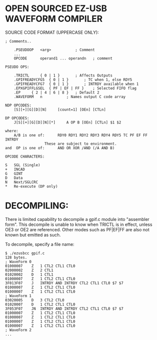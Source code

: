 OPEN SOURCED EZ-USB WAVEFORM COMPILER
=====================================

SOURCE CODE FORMAT (UPPERCASE ONLY):

    ; Comments..
    
     	.PSEUDOOP	<arg>			; Comment
     	...
    	OPCODE		operand1 ... operandn  	; comment
    
    PSEUDO OPS:
    
    	.TRICTL		{ 0 | 1 }		; Affects Outputs
    	.GPIFREADYCFG5	{ 0 | 1 }		; TC when 1, else RDY5
    	.GPIFREADYCFG7	{ 0 | 1 }		; INTRDY available when 1
    	.EPXGPIFFLGSEL	{ PF | EF | FF }	; Selected FIFO flag
    	.EP		{ 2 | 4 | 6 | 8 }	; Default 2
    	.WAVEFORM	n			; Names output C code array
    
    NDP OPCODES:
    	[S][+][G][D][N]   	[count=1] [OEn] [CTLn]
    
    DP OPCODES:
    	J[S][+][G][D][N][*]   	A OP B [OEn] [CTLn] $1 $2

    where:
    	A/B is one of:		RDY0 RDY1 RDY2 RDY3 RDY4 RDY5 TC PF EF FF INTRDY
    				  These are subject to environment.
    and  OP is one of:		AND OR XOR /AND (/A AND B)
    
    OPCODE CHARACTERS:

	S	SGL (Single)
	+	INCAD
	G	GINT
	D	Data
	N	Next/SGLCRC
	*	Re-execute (DP only)

DECOMPILING:
============

There is limited capability to decompile a gpif.c module into
 "assembler form". This decompile is unable to know when
TRICTL is in effect, unless OE3 or OE2 are referenced. Other
modes such as PF|EF|FF are also not known but emitted as such.

To decompile, specify a file name:

    $ ./ezusbcc gpif.c
    128 bytes.
    ; WaveForm 0
    01000007	Z	1 CTL2 CTL1 CTL0 
    02000002	Z	2 CTL1 
    01020002	D	1 CTL1 
    01000007	Z	1 CTL2 CTL1 CTL0 
    3F013F07	J	INTRDY AND INTRDY CTL2 CTL1 CTL0 $7 $7
    01000007	Z	1 CTL2 CTL1 CTL0 
    01000007	Z	1 CTL2 CTL1 CTL0 
    ; WaveForm 1
    03020005	D	3 CTL2 CTL0 
    01020007	D	1 CTL2 CTL1 CTL0 
    3F053F07	JN	INTRDY AND INTRDY CTL2 CTL1 CTL0 $7 $7
    01000007	Z	1 CTL2 CTL1 CTL0 
    01000007	Z	1 CTL2 CTL1 CTL0 
    01000007	Z	1 CTL2 CTL1 CTL0 
    01000007	Z	1 CTL2 CTL1 CTL0 
    ; WaveForm 2
    ...
